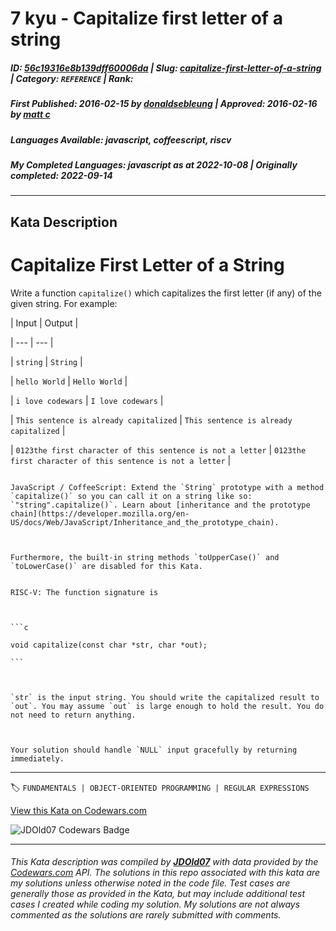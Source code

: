 # 7 kyu - Capitalize first letter of a string

##### **ID**: [56c19316e8b139dff60006da](https://www.codewars.com/kata/56c19316e8b139dff60006da) | **Slug**: [capitalize-first-letter-of-a-string](https://www.codewars.com/kata/56c19316e8b139dff60006da) | **Category**: `REFERENCE` | **Rank**: <span style="color:white">7 kyu</span>

##### **First Published**: 2016-02-15 ***by*** [donaldsebleung](https://www.codewars.com/users/donaldsebleung) | **Approved**: 2016-02-16 ***by*** [matt c](https://www.codewars.com/users/matt%20c)

##### **Languages Available**: javascript, coffeescript, riscv

##### **My Completed Languages**: javascript ***as at*** 2022-10-08 | **Originally completed**: 2022-09-14

---

## Kata Description


# Capitalize First Letter of a String



Write a function `capitalize()` which capitalizes the first letter (if any) of the given string.  For example:



| Input | Output |

| --- | --- |

| `string` | `String` |

| `hello World` | `Hello World` |

| `i love codewars` | `I love codewars` |

| `This sentence is already capitalized` | `This sentence is already capitalized` |

| `0123the first character of this sentence is not a letter` | `0123the first character of this sentence is not a letter` |



~~~if:javascript,coffeescript

JavaScript / CoffeeScript: Extend the `String` prototype with a method `capitalize()` so you can call it on a string like so: `"string".capitalize()`. Learn about [inheritance and the prototype chain](https://developer.mozilla.org/en-US/docs/Web/JavaScript/Inheritance_and_the_prototype_chain).



Furthermore, the built-in string methods `toUpperCase()` and `toLowerCase()` are disabled for this Kata.

~~~



~~~if:riscv

RISC-V: The function signature is



```c

void capitalize(const char *str, char *out);

```



`str` is the input string. You should write the capitalized result to `out`. You may assume `out` is large enough to hold the result. You do not need to return anything.



Your solution should handle `NULL` input gracefully by returning immediately.

~~~

---


🏷 `FUNDAMENTALS | OBJECT-ORIENTED PROGRAMMING | REGULAR EXPRESSIONS`


[View this Kata on Codewars.com](https://www.codewars.com/kata/56c19316e8b139dff60006da)

![](https://www.codewars.com/users/jdold07/badges/large "JDOld07 Codewars Badge")

---

###### *This Kata description was compiled by [**JDOld07**](https://tpstech.dev) with data provided by the [Codewars.com](https://www.codewars.com) API.  The solutions in this repo associated with this kata are my solutions unless otherwise noted in the code file.  Test cases are generally those as provided in the Kata, but may include additional test cases I created while coding my solution.  My solutions are not always commented as the solutions are rarely submitted with comments.*
